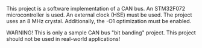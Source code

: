 This project is a software implementation of a CAN bus. An STM32F072 microcontroller is used. An external clock (HSE) must be used. The project uses an 8 MHz crystal. Additionally, the -O1 optimization must be enabled.

WARNING! This is only a sample CAN bus "bit banding" project. This project should not be used in real-world applications!

